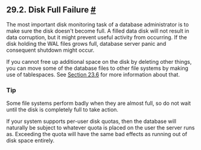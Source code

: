 ## 29.2. Disk Full Failure [#](#DISK-FULL)

The most important disk monitoring task of a database administrator is to make sure the disk doesn't become full. A filled data disk will not result in data corruption, but it might prevent useful activity from occurring. If the disk holding the WAL files grows full, database server panic and consequent shutdown might occur.

If you cannot free up additional space on the disk by deleting other things, you can move some of the database files to other file systems by making use of tablespaces. See [Section 23.6](manage-ag-tablespaces "23.6. Tablespaces") for more information about that.

### Tip

Some file systems perform badly when they are almost full, so do not wait until the disk is completely full to take action.

If your system supports per-user disk quotas, then the database will naturally be subject to whatever quota is placed on the user the server runs as. Exceeding the quota will have the same bad effects as running out of disk space entirely.